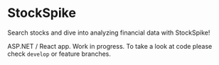 # StockSpike
Search stocks and dive into analyzing financial data with StockSpike!  
  
ASP.NET / React app. Work in progress. To take a look at code please check `develop` or feature branches.
